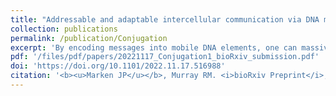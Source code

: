 ```yaml
---
title: "Addressable and adaptable intercellular communication via DNA messaging"
collection: publications
permalink: /publication/Conjugation
excerpt: 'By encoding messages into mobile DNA elements, one can massively scale up the bandwidth of intercellular communication channels in engineered bacterial populations. <a href="https://doi.org/10.1186/1754-1611-6-16">Ortiz and Endy</a> first implemented this insight in 2012, but in the proceeding ten years there was little adoption of DNA-based communication by the field. Here I developed a modular and scalable framework for DNA-based communication that leverages its unique property of dynamic message mutability to enable messages to be programmatically addressed to specific recipients in a population, and for those messages to be editable <i>in situ</i> by the cells themselves.'
pdf: '/files/pdf/papers/20221117_Conjugation1_bioRxiv_submission.pdf'
doi: 'https://doi.org/10.1101/2022.11.17.516988'
citation: '<b><u>Marken JP</u></b>, Murray RM. <i>bioRxiv Preprint</i>, 2022 Nov 17.'
---
```


